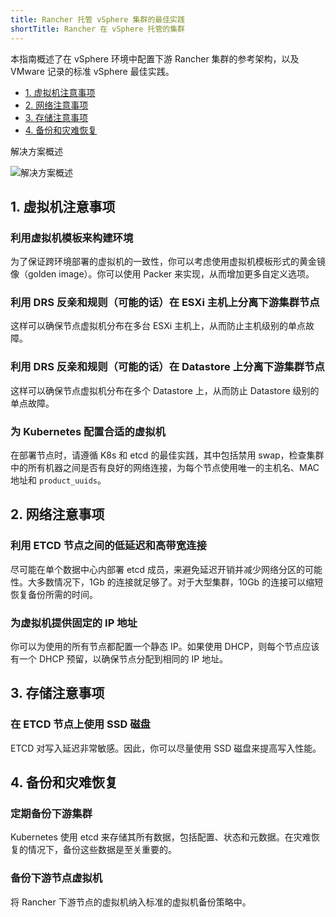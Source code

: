 ```yaml
---
title: Rancher 托管 vSphere 集群的最佳实践
shortTitle: Rancher 在 vSphere 托管的集群
---
```


本指南概述了在 vSphere 环境中配置下游 Rancher 集群的参考架构，以及 VMware 记录的标准 vSphere 最佳实践。

- [1. 虚拟机注意事项](#1-vm-considerations)
- [2. 网络注意事项](#2-network-considerations)
- [3. 存储注意事项](#3-storage-considerations)
- [4. 备份和灾难恢复](#4-backups-and-disaster-recovery)

<figcaption>解决方案概述</figcaption>

![解决方案概述]({{<baseurl>}}/img/rancher/solution_overview.drawio.svg)

## 1. 虚拟机注意事项

### 利用虚拟机模板来构建环境

为了保证跨环境部署的虚拟机的一致性，你可以考虑使用虚拟机模板形式的黄金镜像（golden image）。你可以使用 Packer 来实现，从而增加更多自定义选项。

### 利用 DRS 反亲和规则（可能的话）在 ESXi 主机上分离下游集群节点

这样可以确保节点虚拟机分布在多台 ESXi 主机上，从而防止主机级别的单点故障。

### 利用 DRS 反亲和规则（可能的话）在 Datastore 上分离下游集群节点

这样可以确保节点虚拟机分布在多个 Datastore 上，从而防止 Datastore 级别的单点故障。

### 为 Kubernetes 配置合适的虚拟机

在部署节点时，请遵循 K8s 和 etcd 的最佳实践，其中包括禁用 swap，检查集群中的所有机器之间是否有良好的网络连接，为每个节点使用唯一的主机名、MAC 地址和 `product_uuids`。

## 2. 网络注意事项

### 利用 ETCD 节点之间的低延迟和高带宽连接

尽可能在单个数据中心内部署 etcd 成员，来避免延迟开销并减少网络分区的可能性。大多数情况下，1Gb 的连接就足够了。对于大型集群，10Gb 的连接可以缩短恢复备份所需的时间。

### 为虚拟机提供固定的 IP 地址

你可以为使用的所有节点都配置一个静态 IP。如果使用 DHCP，则每个节点应该有一个 DHCP 预留，以确保节点分配到相同的 IP 地址。

## 3. 存储注意事项

### 在 ETCD 节点上使用 SSD 磁盘

ETCD 对写入延迟非常敏感。因此，你可以尽量使用 SSD 磁盘来提高写入性能。

## 4. 备份和灾难恢复

### 定期备份下游集群

Kubernetes 使用 etcd 来存储其所有数据，包括配置、状态和元数据。在灾难恢复的情况下，备份这些数据是至关重要的。

### 备份下游节点虚拟机

将 Rancher 下游节点的虚拟机纳入标准的虚拟机备份策略中。